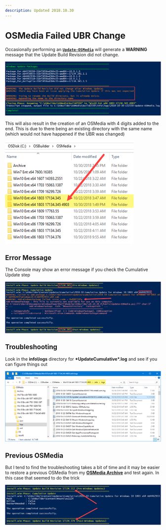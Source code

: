 ```yaml
---
description: Updated 2018.10.30
---
```


# OSMedia Failed UBR Change

Occasionally performing an [**`Update-OSMedia`**](../osmedia/update-osmedia/) will generate a **WARNING** message that the Update Build Revision did not change.

![](../../.gitbook/assets/2018-10-30_14-43-09.png)

This will also result in the creation of an OSMedia with 4 digits added to the end.  This is due to there being an existing directory with the same name \(which would not have happened if the UBR was changed\)

![](../../.gitbook/assets/2018-10-30_14-46-09.png)

## Error Message

The Console may show an error message if you check the Cumulative Update step

![](../../.gitbook/assets/2018-10-30_14-49-27.png)

## Troubleshooting

Look in the **info\logs** directory for **\*UpdateCumulative\*.log** and see if you can figure things out

![](../../.gitbook/assets/2018-10-30_22-26-17.png)

## Previous OSMedia

But I tend to find the troubleshooting takes a bit of time and it may be easier to restore a previous OSMedia from my [**OSMedia Archive**](osmedia-archive.md) and test again.  In this case that seemed to do the trick

![](../../.gitbook/assets/2018-10-30_22-32-58.png)

